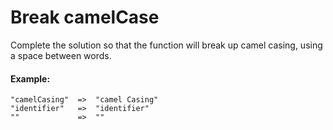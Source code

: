 # Break camelCase

Complete the solution so that the function will break up camel casing, using a space between words.

#### Example:

    "camelCasing"  =>  "camel Casing"
    "identifier"   =>  "identifier"
    ""             =>  ""
